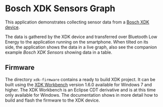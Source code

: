 # Bosch XDK Sensors Graph
This application demonstrates collecting sensor data from a [Bosch XDK device](http://xdk.bosch-connectivity.com).

The data is gathered by the XDK device and transferred over Bluetooth Low Energy to the application running on the smartphone. When tilted on its side, the application shows the data in a live graph, also see the companion example *Bosch XDK Sensors* showing data in a table.

## Firmware
The directory `xdk-firmware` contains a ready to build XDK project. It can be built using the [XDK Workbench](http://xdk.bosch-connectivity.com/software-downloads) version 1.6.0 available for Windows 7 and higher. The XDK Workbench is an Eclipse CDT derivative and is at this time only available for Windows. The documentation shows in more detail how to build and flash the firmware to the XDK device.
